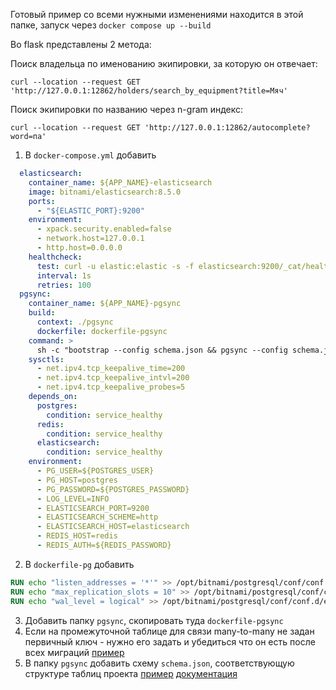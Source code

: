 Готовый пример со всеми нужными изменениями находится в этой папке, запуск через `docker compose up --build`

Во flask представлены 2 метода: 

Поиск владельца по именованию экипировки, за которую он отвечает:

```shell
curl --location --request GET 'http://127.0.0.1:12862/holders/search_by_equipment?title=Мяч'
```

Поиск экипировки по названию через n-gram индекс:
```shell
curl --location --request GET 'http://127.0.0.1:12862/autocomplete?word=па'
```

1. В `docker-compose.yml` добавить

```yaml
  elasticsearch:
    container_name: ${APP_NAME}-elasticsearch
    image: bitnami/elasticsearch:8.5.0
    ports:
      - "${ELASTIC_PORT}:9200"
    environment:
      - xpack.security.enabled=false
      - network.host=127.0.0.1
      - http.host=0.0.0.0
    healthcheck:
      test: curl -u elastic:elastic -s -f elasticsearch:9200/_cat/health >/dev/null || exit 1
      interval: 1s
      retries: 100
  pgsync:
    container_name: ${APP_NAME}-pgsync
    build:
      context: ./pgsync
      dockerfile: dockerfile-pgsync
    command: >
      sh -c "bootstrap --config schema.json && pgsync --config schema.json -d"
    sysctls:
      - net.ipv4.tcp_keepalive_time=200
      - net.ipv4.tcp_keepalive_intvl=200
      - net.ipv4.tcp_keepalive_probes=5
    depends_on:
      postgres:
        condition: service_healthy
      redis:
        condition: service_healthy
      elasticsearch:
        condition: service_healthy
    environment:
      - PG_USER=${POSTGRES_USER}
      - PG_HOST=postgres
      - PG_PASSWORD=${POSTGRES_PASSWORD}
      - LOG_LEVEL=INFO
      - ELASTICSEARCH_PORT=9200
      - ELASTICSEARCH_SCHEME=http
      - ELASTICSEARCH_HOST=elasticsearch
      - REDIS_HOST=redis
      - REDIS_AUTH=${REDIS_PASSWORD}
```

2. В `dockerfile-pg` добавить

```dockerfile
RUN echo "listen_addresses = '*'" >> /opt/bitnami/postgresql/conf/conf.d/extended.conf
RUN echo "max_replication_slots = 10" >> /opt/bitnami/postgresql/conf/conf.d/extended.conf
RUN echo "wal_level = logical" >> /opt/bitnami/postgresql/conf/conf.d/extended.conf
```

3. Добавить папку `pgsync`, скопировать туда `dockerfile-pgsync`
4. Если на промежуточной таблице для связи many-to-many не задан первичный ключ - нужно его задать и убедиться что он есть после всех миграций [пример](https://gitlab.com/golodnyuk.iv/db_2022/-/blob/main/%D0%9C%D0%B0%D1%82%D0%B5%D1%80%D0%B8%D0%B0%D0%BB%D1%8B%20%D0%BF%D0%BE%20%D0%BA%D1%83%D1%80%D1%81%D1%83/PGSync/migrations/V1.1.1__initialize.sql#L21)
5. В папку `pgsync` добавить схему `schema.json`, соответствующую структуре таблиц проекта [пример](https://gitlab.com/golodnyuk.iv/db_2022/-/blob/main/%D0%9C%D0%B0%D1%82%D0%B5%D1%80%D0%B8%D0%B0%D0%BB%D1%8B%20%D0%BF%D0%BE%20%D0%BA%D1%83%D1%80%D1%81%D1%83/PGSync/pgsync/schema.json) [документация](https://pgsync.com/schema/)
